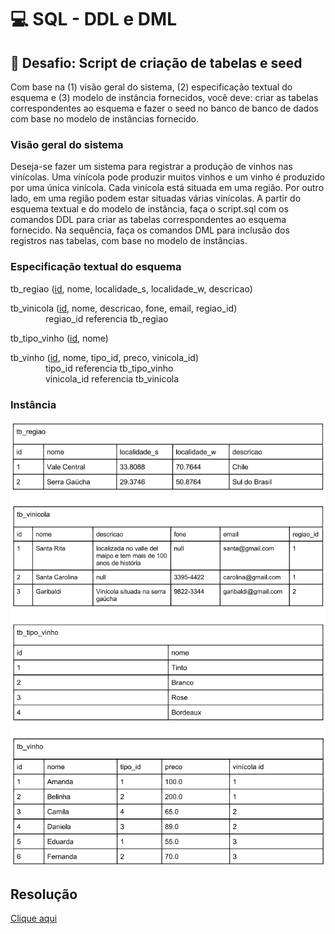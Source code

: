 # 💻 SQL - DDL e DML

## 📝 Desafio: Script de criação de tabelas e seed
Com base na (1) visão geral do sistema, (2) especificação textual do esquema e (3) modelo de instância fornecidos, você deve: criar as tabelas correspondentes ao esquema e fazer o seed no banco de banco de dados
com base no modelo de instâncias fornecido.

### Visão geral do sistema
Deseja-se fazer um sistema para registrar a produção de vinhos nas vinícolas. Uma vinícola pode produzir muitos vinhos e um vinho é produzido por uma única vinícola. Cada vinícola está situada em uma região. Por outro lado, em uma região podem estar situadas várias vinícolas. A partir do esquema textual e do modelo de instância, faça o script.sql com os comandos DDL para criar as tabelas correspondentes ao esquema fornecido. Na sequência, faça os comandos DML para inclusão dos registros nas tabelas, com base no modelo de instâncias.

### Especificação textual do esquema

tb_regiao (<ins>id</ins>, nome, localidade_s, localidade_w, descricao)  

tb_vinicola (<ins>id</ins>, nome, descricao, fone, email, regiao_id)  
    regiao_id referencia tb_regiao  

tb_tipo_vinho (<ins>id</ins>, nome)  

tb_vinho (<ins>id</ins>, nome, tipo_id, preco, vinicola_id)  
    tipo_id referencia tb_tipo_vinho  
    vinicola_id referencia tb_vinicola

### Instância
![instanciaVinicola](instanciaVinicola.png)

## Resolução
[Clique aqui](solucao_desafioCriacao_seed.sql)